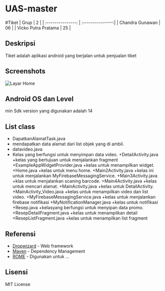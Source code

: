 # UAS-master
#Tiket
| Grup | 2 |
| :---------------: | :---------------:|
| Chandra Gunawan | 06 |
| Vicko Putra Pratama | 25 |

## Deskripsi
Tiket adalah aplikasi android yang berjalan untuk penjualan tiket

## Screenshots
![Layar Home](http://echarlie.co/wp-content/uploads/salon-booking-app-hareesh-dribbble-salon-design-app.jpg)

## Android OS dan Level
min Sdk version yang digunakan adalah 14

## List class
+ DapatkanAlamatTask.java
+ mendapatkan data alamat dari list objek yang di ambil.
+ datavideo.java
+ Kelas yang berfungsi untuk menyimpan data video.
+DetailActivity.java
+kelas yang bertujuan untuk menjalankan fragment
+ExampleAppWidgetProvider.java
+kelas untuk menampilkan widget.
+Home.java
+kelas untuk menu home.
+Main2Activity.java
+kelas ini untuk menjalankan MyFirebaseMessagingService.
+Main3Activity.java
+klas untuk menjalankan scaning barcode.
+Main4Activity.java
+kelas untuk mencari alamat.
+MainActivity.java
+kelas untuk DetailActivity.
+MainActivity_Video.java
+kelas untuk menampilkan video dan list video.
+MyFirebaseMessagingService.java
+kelas untuk menjalankan firebase notifikasi
+MyNotificationManager.java
+kelas untuk notifikasi
+Resep.java
+kelasyang berfungsi untuk menyipan data promo.
+ResepDetailFragment.java
+kelas untuk menampilkan detail
+ResepListFragment.java
+kelas untuk menampilkan list fragment

## Referensi
* [Dropwizard](http://www.dropwizard.io/1.0.2/docs/) - Web framework
* [Maven](https://maven.apache.org/) - Dependency Management
* [ROME](https://rometools.github.io/rome/) - Digunakan untuk ...

## Lisensi
MIT License
